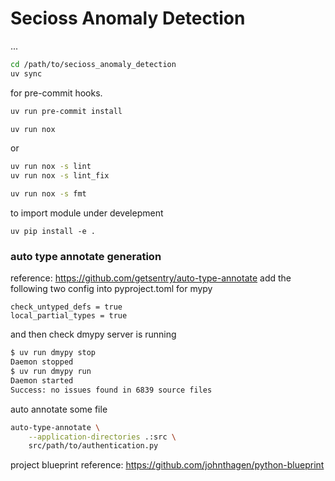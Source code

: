 # Secioss Anomaly Detection

...

```bash
cd /path/to/secioss_anomaly_detection
uv sync
```

for pre-commit hooks.

```bash
uv run pre-commit install
```

```bash
uv run nox
```
or 
```bash
uv run nox -s lint
uv run nox -s lint_fix
```
```bash
uv run nox -s fmt
```

to import module under develepment
```
uv pip install -e .
```

### auto type annotate generation

reference: https://github.com/getsentry/auto-type-annotate
add the following two config into pyproject.toml for mypy
```
check_untyped_defs = true
local_partial_types = true
```
and then check dmypy server is running
```bash
$ uv run dmypy stop
Daemon stopped
$ uv run dmypy run
Daemon started
Success: no issues found in 6839 source files
```
auto annotate some file
```bash
auto-type-annotate \
    --application-directories .:src \
    src/path/to/authentication.py
```

project blueprint reference:
https://github.com/johnthagen/python-blueprint


